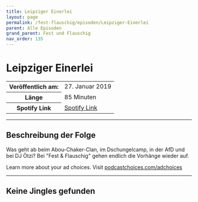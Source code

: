 ```yaml
---
title: Leipziger Einerlei
layout: page
permalink: /fest-flauschig/episoden/Leipziger-Einerlei
parent: Alle Episoden
grand_parent: Fest und Flauschig
nav_order: 135
---
```


# Leipziger Einerlei
<table class="resp-table dcf-table dcf-table-responsive dcf-table-bordered dcf-table-striped dcf-w-100%">
                    <tbody>
                        <tr>
                            <th scope="row">Veröffentlich am:</th>
                            <td data-label="Veröffentlich am:">27. Januar 2019</td>
                        </tr>
                        <tr>
                            <th scope="row">Länge </th>
                            <td data-label="Länge ">85 Minuten</td>
                        </tr><tr>
                                <th scope="row">Spotify Link</th>
                                <td data-label="Spotify Link"><a href="https://open.spotify.com/episode/7ByK57VezgBui2QUvaiqrp">Spotify Link</a></td>
                            </tr></tbody>
                </table>

***

## Beschreibung der Folge

<div>
<p>Was geht ab beim Abou-Chaker-Clan, im Dschungelcamp, in der AfD und bei DJ Ötzi? Bei "Fest &amp; Flauschig" gehen endlich die Vorhänge wieder auf.</p><p> </p><p>Learn more about your ad choices. Visit <a href="https://podcastchoices.com/adchoices">podcastchoices.com/adchoices</a></p>  
</div>

***

## Keine Jingles gefunden